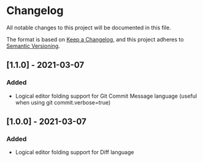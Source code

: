 # Changelog
All notable changes to this project will be documented in this file.

The format is based on [Keep a Changelog](https://keepachangelog.com/en/1.0.0/),
and this project adheres to [Semantic Versioning](https://semver.org/spec/v2.0.0.html).

## [1.1.0] - 2021-03-07
### Added
- Logical editor folding support for Git Commit Message language (useful when using git commit.verbose=true)

## [1.0.0] - 2021-03-07
### Added
- Logical editor folding support for Diff language
